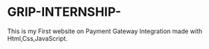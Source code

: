 # GRIP-INTERNSHIP-
This is my First website on Payment Gateway Integration made with Html,Css,JavaScript.
